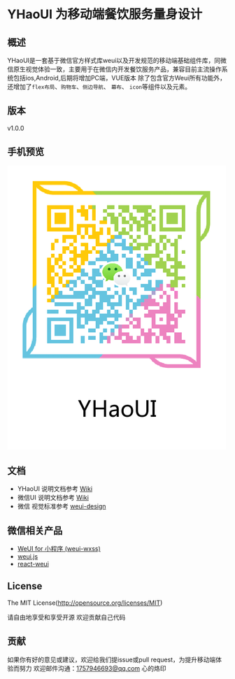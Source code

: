 # YHaoUI 为移动端餐饮服务量身设计

## 概述

YHaoUI是一套基于微信官方样式库weui以及开发规范的移动端基础组件库，同微信原生视觉体验一致，主要用于在微信内开发餐饮服务产品，兼容目前主流操作系统包括ios,Android,后期将增加PC端，VUE版本
除了包含官方Weui所有功能外，还增加了`flex布局`、`购物车`、`侧边导航`、 `幕布`、 `icon`等组件以及元素。
## 版本
v1.0.0

## 手机预览
![](https://github.com/HuangFuQuang/YHaoUI/blob/master/1493972122.png)

## 文档
- YHaoUI 说明文档参考 [Wiki](https://github.com/HuangFuQuang/YHaoUI/wiki)
- 微信UI 说明文档参考 [Wiki](https://github.com/weui/weui/wiki)
- 微信 视觉标准参考 [weui-design](https://github.com/weui/weui-design)

## 微信相关产品
- [WeUI for 小程序 (weui-wxss)](https://github.com/weui/weui-wxss/)
- [weui.js](https://github.com/weui/weui.js/)
- [react-weui](https://github.com/weui/react-weui/)

## License
The MIT License(http://opensource.org/licenses/MIT)

请自由地享受和享受开源
欢迎贡献自己代码

## 贡献

如果你有好的意见或建议，欢迎给我们提issue或pull request，为提升移动端体验而努力
欢迎邮件沟通：1757946693@qq.com 心的烙印
